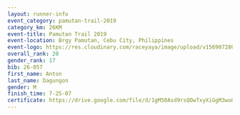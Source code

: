 ```yaml
---
layout: runner-info 
event_category: pamutan-trail-2019 
category_km: 26KM 
event-title: Pamutan Trail 2019 
event-location: Brgy Pamutan, Cebu City, Philippines 
event-logo: https://res.cloudinary.com/raceyaya/image/upload/v1569072806/logo/pamutan-trail_d8abrj.jpg 
overall_rank: 20
gender_rank: 17
bib: 26-057
first_name: Anton
last_name: Dagungon
gender: M
finish_time: 7-25-07
certificate: https://drive.google.com/file/d/1gM50Asd9rsQOwTxyXiGgM3wuGuKEz4xv/view?usp=sharing
---
```

